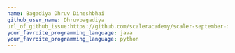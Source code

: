 ```yaml
---
name: Bagadiya Dhruv Dineshbhai	
github_user_name: Dhruvbagadiya
url_of_github_issue:https://github.com/scaleracademy/scaler-september-open-source-challenge/issues/254
your_favroite_programming_language: java
your_favroite_programming_language: python
---
```

